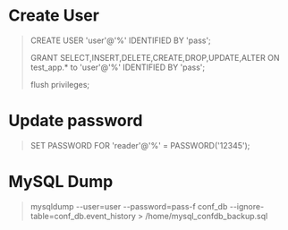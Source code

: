# Create User
> CREATE USER 'user'@'%' IDENTIFIED BY 'pass';
> 
> GRANT SELECT,INSERT,DELETE,CREATE,DROP,UPDATE,ALTER ON test_app.* to 'user'@'%' IDENTIFIED BY 'pass';
> 
> flush privileges;

# Update password
> SET PASSWORD FOR 'reader'@'%' = PASSWORD('12345');

# MySQL Dump
> mysqldump --user=user --password=pass-f  conf_db  --ignore-table=conf_db.event_history  > /home/mysql_confdb_backup.sql
